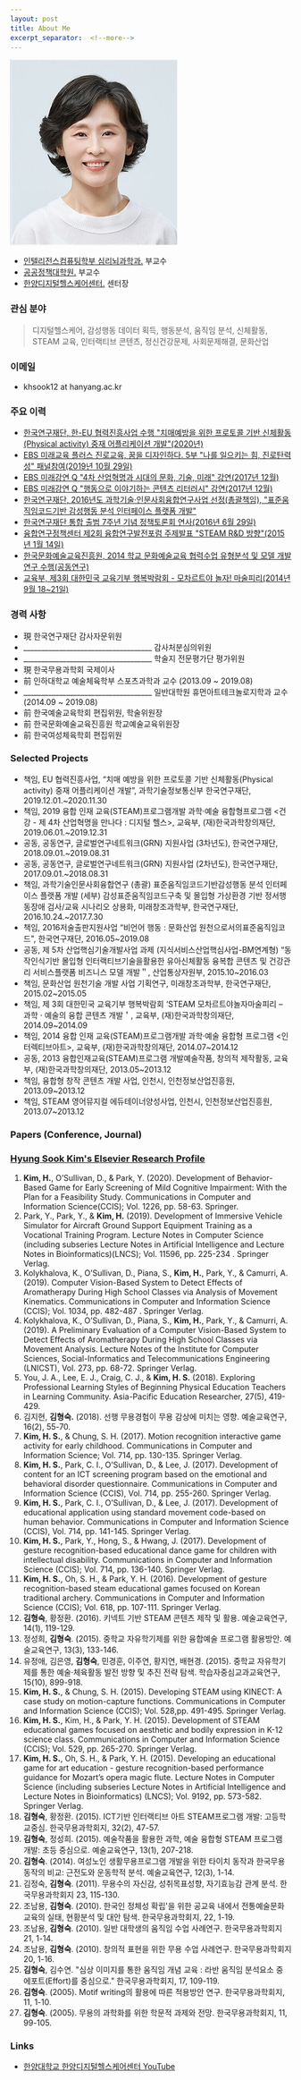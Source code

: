 ```yaml
---
layout: post
title: About Me
excerpt_separator:  <!--more-->
---
```


![image](https://github.com/Rugger12/hyungsook/blob/master/img/me2.jpg?raw=true "It's me")


* <a href="https://www.hanyang.ac.kr/web/www/cognition?p_p_id=introDept_WAR_introDeptportlet&p_p_lifecycle=0&p_p_col_id=column-1&p_p_col_count=1&_introDept_WAR_introDeptportlet_action=view&_introDept_WAR_introDeptportlet_sTab=3&" target="_blank">인텔리전스컴퓨팅학부 심리뇌과학과.</a> 부교수
* <a href="http://gspp.hanyang.ac.kr" target="_blank">공공정책대학원.</a> 부교수
* <a href="https://hyu.wiki/%ED%95%9C%EC%96%91%EB%94%94%EC%A7%80%ED%84%B8%ED%97%AC%EC%8A%A4%EC%BC%80%EC%96%B4%EC%84%BC%ED%84%B0" target="_blank"> 한양디지털헬스케어센터.</a> 센터장

### 관심 분야
<blockquote>
  <p>디지털헬스케어, 감성행동 데이터 획득, 행동분석, 움직임 분석, 신체활동, STEAM 교육, 인터랙티브 콘텐츠, 정신건강문제, 사회문제해결, 문화산업</p>
</blockquote>

<a name="contacts"></a>
### 이메일
*  khsook12 at hanyang.ac.kr

### 주요 이력
*  <a href="https://k-erc.eu/wp-content/uploads/2020/09/KERC-%ED%95%9C-EU-%EA%B3%B5%EB%8F%99%EC%97%B0%EA%B5%AC-%EC%88%98%ED%96%89%EC%82%AC%EB%A1%80%EC%A7%91-2020.09.pdf" target="_blank"> 한국연구재단, 한-EU 협력진흥사업 수행 "치매예방을 위한 프로토콜 기반 신체활동(Physical activity) 중재 어플리케이션 개발"(2020년)</a>
*  <a href="https://youtu.be/kHhZCt1OPJg?list=PL4sxFs_3F4_yLO2G0AFENcLdouTXtcdri" target="_blank"> EBS 미래교육 플러스 진로교육, 꿈을 디자인하다. 5부 "나를 일으키는 힘, 진로탄력성" 패널참여(2019년 10월 29일)</a>
*  <a href="https://youtu.be/kOZm2GAj93g?list=PL4sxFs_3F4_zX8h8c9086sBaAGXSD2e9-" target="_blank"> EBS 미래강연 Q "4차 산업혁명과 시대의 문화, 기술, 미래" 강연(2017년 12월)</a>
*  <a href="https://youtu.be/rNN5EyhDtfY?list=PL4sxFs_3F4_zX8h8c9086sBaAGXSD2e9-" target="_blank"> EBS 미래강연 Q "행동으로 이야기하는 콘텐츠 리터러시" 강연(2017년 12월)</a>
*  <a href="http://m.blog.daum.net/htiger31/18370518" target="_blank">한국연구재단, 2016년도 과학기술·인문사회융합연구사업 선정(총괄책임), "표준움직임코드기반 감성행동 분석 인터페이스 플랫폼 개발"</a>
*  <a href="https://webzine.nrf.re.kr/newsletter_1607/?chapter=3" target="_blank"> 한국연구재단 통합 출범 7주년 기념 정책토론회 연사(2016년 6월 29일)</a>
*  <a href="https://crpc.kist.re.kr/user/nd57882.do?View&menuId=nd57882&boardNo=00000106&boardInfoNo=0008&dmlType=&page=3&pageLS=20&pageSC=SORT_ORDER&pageSO=DESC&pageST=TOTAL&pageSV=&dmlType=" target="_blank"> 융합연구정책센터 제2회 융합연구발전포럼 주제발표 "STEAM R&D 방향"(2015년 1월 14일)</a>
*  <a href="https://webview.arte.or.kr:8080/SynapDocViewServer/viewer/doc.html?key=00000000756389080176dccff8bd54db&convType=img&convLocale=ko_KR&contextPath=/SynapDocViewServer" target="_blank"> 한국문화예술교육진흥원, 2014 학교 문화예술교육 협력수업 유형분석 및 모델 개발 연구 수행(공동연구)</a>
*  <a href="https://m.blog.naver.com/erke2000/220125718627" target="_blank">교육부, 제3회 대한민국 교육기부 행복박람회 - 모차르트야 놀자! 마술피리(2014년 9월 18~21일)</a>

### 경력 사항
*  現 한국연구재단	감사자문위원
*   ____________________________________  감사처분심의위원
*   ____________________________________  학술지 전문평가단 평가위원
*  現 한국무용과학회	국제이사
*  前 인하대학교 예술체육학부 스포츠과학과 교수 (2013.09 ~ 2019.08)
*  ____________________________________ 일반대학원 휴먼아트테크놀로지학과 교수(2014.09 ~ 2019.08)
*  前 한국예술교육학회	편집위원, 학술위원장
*  前 한국문화예술교육진흥원	학교예술교육위원장 
*  前 한국여성체육학회	편집위원


<a name="projects"></a>
### Selected Projects
* 책임, EU 협력진흥사업, “치매 예방을 위한 프로토콜 기반 신체활동(Physical activity) 중재 어플리케이션 개발”, 과학기술정보통신부
한국연구재단, 2019.12.01.~2020.11.30 
* 책임, 2019 융합 인재 교육(STEAM)프로그램개발 과학·예술 융합형프로그램 <건강 - 제 4차 산업혁명을 만나다 : 디지털 헬스>, 교육부, (재)한국과학창의재단, 2019.06.01.~2019.12.31
* 공동, 공동연구, 글로벌연구네트워크(GRN) 지원사업 (3차년도), 한국연구재단, 2018.09.01.~2019.08.31
* 공동, 공동연구, 글로벌연구네트워크(GRN) 지원사업 (2차년도), 한국연구재단, 2017.09.01.~2018.08.31
* 책임, 과학기술인문사회융합연구 (총괄) 표준움직임코드기반감성행동 분석 인터페이스 플랫폼 개발 (세부) 감성표준움직임코드구축 및 몰입형 가상환경 기반 정서행동장애 검사/교육 시나리오 상용화, 미래창조과학부, 한국연구재단, 2016.10.24.~2017.7.30
* 책임, 2016저술출판지원사업 “비언어 행동 : 문화산업 원천으로서의표준움직임코드", 한국연구재단, 2016.05~2019.08 
* 공동, 제 5차 산업핵심기술개발사업 과제 (지식서비스산업핵심사업-BM연계형) “동작인식기반 몰입형 인터랙티브기술을활용한 유아신체활동 융복합 콘텐츠 및 건강관리 서비스플랫폼 비즈니스 모델 개발＂, 산업통상자원부, 2015.10~2016.03
* 책임, 문화산업 원천기술 개발 사업 기획연구, 미래창조과학부, 한국연구재단, 2015.02~2015.05
* 책임, 제 3회 대한민국 교육기부 행복박람회 ‘STEAM 모차르트야놀자마술피리 – 과학 · 예술의 융합 콘텐츠 개발＇, 교육부, (재)한국과학창의재단, 2014.09~2014.09
* 책임, 2014 융합 인재 교육(STEAM)프로그램개발 과학·예술 융합형 프로그램 <인터렉티브아트>, 교육부, (재)한국과학창의재단, 2014.07~2014.12
* 공동, 2013 융합인재교육(STEAM)프로그램 개발예술작품, 창의적 제작활동, 교육부, (재)한국과학창의재단, 2013.05~2013.12
* 책임, 융합형 창작 콘텐츠 개발 사업, 인천시, 인천정보산업진흥원, 2013.09~2013.12
* 책임, STEAM 영어뮤지컬 에듀테이너양성사업, 인천시, 인천정보산업진흥원, 2013.07~2013.12


<a name="papers"></a>
### Papers (Conference, Journal)
### <a href="https://hanyang.elsevierpure.com/en/persons/hyung-sook-kim" target="_blank">Hyung Sook Kim's Elsevier Research Profile </a>

<ol>
  <li><strong>Kim, H.</strong>, O’Sullivan, D., & Park, Y. (2020). Development of Behavior-Based Game for Early Screening of Mild Cognitive Impairment: With the Plan for a Feasibility Study. Communications in Computer and Information Science(CCIS); Vol. 1226, pp. 58-63. Springer.</li>
  <li>Park, Y., Park, Y., & <strong>Kim, H.</strong> (2019). Development of Immersive Vehicle Simulator for Aircraft Ground Support Equipment Training as a Vocational Training Program. Lecture Notes in Computer Science (including subseries Lecture Notes in Artificial Intelligence and Lecture Notes in Bioinformatics)(LNCS); Vol. 11596, pp. 225-234 . Springer Verlag.</li>
  <li>Kolykhalova, K., O’Sullivan, D., Piana, S., <strong>Kim, H.</strong>, Park, Y., & Camurri, A. (2019). Computer Vision-Based System to Detect Effects of Aromatherapy During High School Classes via Analysis of Movement Kinematics. Communications in Computer and Information Science (CCIS); Vol. 1034, pp. 482-487 . Springer Verlag.</li>
  <li>Kolykhalova, K., O’Sullivan, D., Piana, S., <strong>Kim, H.</strong>, Park, Y., & Camurri, A. (2019). A Preliminary Evaluation of a Computer Vision-Based System to Detect Effects of Aromatherapy During High School Classes via Movement Analysis. Lecture Notes of the Institute for Computer Sciences, Social-Informatics and Telecommunications Engineering (LNICST), Vol. 273, pp. 68-72. Springer Verlag.</li>
  <li>You, J. A., Lee, E. J., Craig, C. J., & <strong>Kim, H. S.</strong> (2018). Exploring Professional Learning Styles of Beginning Physical Education Teachers in Learning Community. Asia-Pacific Education Researcher, 27(5), 419-429.</li>
  <li>김지현, <strong>김형숙.</strong> (2018). 선행 무용경험이 무용 감상에 미치는 영향. 예술교육연구, 16(2), 55-70.</li>
  <li><strong>Kim, H. S.</strong>, & Chung, S. H. (2017). Motion recognition interactive game activity for early childhood. Communications in Computer and Information Science; Vol. 714, pp. 130-135. Springer Verlag.</li>
  <li><strong>Kim, H. S.</strong>, Park, C. I., O’Sullivan, D., & Lee, J. (2017). Development of content for an ICT screening program based on the emotional and behavioral disorder questionnaire. Communications in Computer and Information Science (CCIS), Vol. 714, pp. 255-260. Springer Verlag.</li>
  <li><strong>Kim, H. S.</strong>, Park, C. I., O’Sullivan, D., & Lee, J. (2017). Development of educational application using standard movement code-based on human behavior. Communications in Computer and Information Science (CCIS), Vol. 714, pp. 141-145. Springer Verlag.</li>
  <li><strong>Kim, H. S.</strong>, Park, Y., Hong, S., & Hwang, J. (2017). Development of gesture recognition-based educational dance game for children with intellectual disability. Communications in Computer and Information Science (CCIS); Vol. 714, pp. 136-140. Springer Verlag.</li>
  <li><strong>Kim, H. S.</strong>, Oh, S. H., & Park, Y. H. (2016). Development of gesture recognition-based steam educational games focused on Korean traditional archery. Communications in Computer and Information Science (CCIS); Vol. 618, pp. 107-111. Springer Verlag.</li>
  <li><strong>김형숙</strong>, 황정환. (2016). 키넥트 기반 STEAM 콘텐츠 제작 및 활용. 예술교육연구, 14(1), 119-129.</li>
  <li>정성희, <strong>김형숙</strong>. (2015). 중학교 자유학기제를 위한 융합예술 프로그램 활용방안. 예술교육연구, 13(3), 133-146.</li>
  <li>유정애, 김은영, <strong>김형숙</strong>, 민경훈, 이주연, 황지연, 배현경. (2015). 중학교 자유학기제를 통한 예술·체육활동 발전 방향 및 추진 전략 탐색. 학습자중심교과교육연구, 15(10), 899-918.</li>
  <li><strong>Kim, H. S.</strong>, & Chung, S. H. (2015). Developing STEAM using KINECT: A case study on motion-capture functions. Communications in Computer and Information Science (CCIS); Vol. 528,pp. 491-495. Springer Verlag.</li>
  <li><strong>Kim, H. S.</strong>, Kim, H., & Park, Y. H. (2015). Development of STEAM educational games focused on aesthetic and bodily expression in K-12 science class. Communications in Computer and Information Science (CCIS); Vol. 529, pp. 265-270. Springer Verlag.</li>
  <li><strong>Kim, H. S.</strong>, Oh, S. H., & Park, Y. H. (2015). Developing an educational game for art education - gesture recognition-based performance guidance for Mozart’s opera magic flute. Lecture Notes in Computer Science (including subseries Lecture Notes in Artificial Intelligence and Lecture Notes in Bioinformatics) (LNCS); Vol. 9192, pp. 573-582. Springer Verlag.</li>
  <li><strong>김형숙</strong>, 황정환. (2015). ICT기반 인터랙티브 아트 STEAM프로그램 개발: 고등학교중심. 한국무용과학회지, 32(2), 47-57.</li>
  <li><strong>김형숙</strong>, 정성희. (2015). 예술작품을 활용한 과학, 예술 융합형 STEAM 프로그램 개발: 초등 중심으로. 예술교육연구, 13(1), 207-218.</li>
  <li><strong>김형숙</strong>. (2014). 여성노인 생활무용프로그램 개발을 위한 타이치 동작과 한국무용 동작의 비교: 근전도와 운동학적 분석. 예술교육연구, 12(3), 1-14.</li>
  <li>김정숙, <strong>김형숙</strong>. (2011). 무용수의 자신감, 성취목표성향, 자기효능감 관계 분석. 한국무용과학회지 23, 115-130.</li>
  <li>조남용, <strong>김형숙</strong>. (2010). 한국인 정체성 확립'을 위한 공교육 내에서 전통예술문화교육의 실태, 현황분석 및 대안 탐색. 한국무용과학회지, 22, 1-19.</li>
  <li>조남용, <strong>김형숙</strong>. (2010). 일반 대학생의 움직임 수업 사례연구. 한국무용과학회지 21, 1-14.</li>
  <li>조남용, <strong>김형숙</strong>. (2010). 창의적 표현을 위한 무용 수업 사례연구. 한국무용과학회지 20, 1-16.</li>
  <li><strong>김형숙</strong>, 김수연. "심상 이미지를 통한 움직임 개념 교육 : 라반 움직임 분석요소 중 에포트(Effort)를 중심으로." 한국무용과학회지, 17, 109-119.</li>
  <li><strong>김형숙</strong>. (2005). Motif writing의 활용에 따른 적용방안 연구. 한국무용과학회지, 11, 1-10.</li>
  <li><strong>김형숙</strong>. (2005). 무용의 과학화를 위한 학문적 과제와 전망. 한국무용과학회지, 11, 99-105.</li>
</ol>


<a name="links"></a>
### Links
*  <a href="https://www.youtube.com/watch?v=jPvcabDywp8" target="_blank">한양대학교 한양디지털헬스케어센터 YouTube</a>

